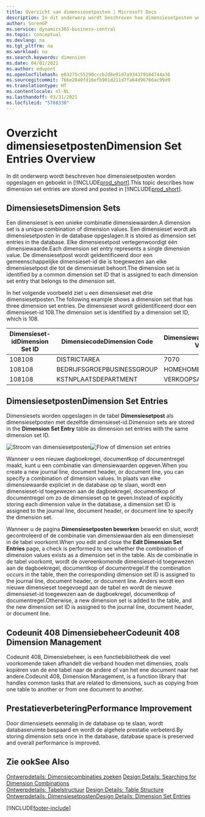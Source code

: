 ```yaml
---
title: Overzicht van dimensiesetposten | Microsoft Docs
description: In dit onderwerp wordt beschreven hoe dimensiesetposten worden opgeslagen en geboekt in Dynamics 365.
author: SorenGP
ms.service: dynamics365-business-central
ms.topic: conceptual
ms.devlang: na
ms.tgt_pltfrm: na
ms.workload: na
ms.search.keywords: dimension
ms.date: 04/01/2021
ms.author: edupont
ms.openlocfilehash: e03275c55290cccb2d8e91d7a934379184744a36
ms.sourcegitcommit: 766e2840fd16efb901d211d7fa64d96766ac99d9
ms.translationtype: HT
ms.contentlocale: nl-NL
ms.lasthandoff: 03/31/2021
ms.locfileid: "5788330"
---
```

# <a name="dimension-set-entries-overview"></a><span data-ttu-id="bf564-103">Overzicht dimensiesetposten</span><span class="sxs-lookup"><span data-stu-id="bf564-103">Dimension Set Entries Overview</span></span>
<span data-ttu-id="bf564-104">In dit onderwerp wordt beschreven hoe dimensiesetposten worden opgeslagen en geboekt in [!INCLUDE[prod_short](includes/prod_short.md)].</span><span class="sxs-lookup"><span data-stu-id="bf564-104">This topic describes how dimension set entries are stored and posted in [!INCLUDE[prod_short](includes/prod_short.md)].</span></span>  

## <a name="dimension-sets"></a><span data-ttu-id="bf564-105">Dimensiesets</span><span class="sxs-lookup"><span data-stu-id="bf564-105">Dimension Sets</span></span>  
<span data-ttu-id="bf564-106">Een dimensieset is een unieke combinatie dimensiewaarden.</span><span class="sxs-lookup"><span data-stu-id="bf564-106">A dimension set is a unique combination of dimension values.</span></span> <span data-ttu-id="bf564-107">Een dimensieset wordt als dimensiesetposten in de database opgeslagen.</span><span class="sxs-lookup"><span data-stu-id="bf564-107">It is stored as dimension set entries in the database.</span></span> <span data-ttu-id="bf564-108">Elke dimensiesetpost vertegenwoordigt één dimensiewaarde.</span><span class="sxs-lookup"><span data-stu-id="bf564-108">Each dimension set entry represents a single dimension value.</span></span> <span data-ttu-id="bf564-109">De dimensiesetpost wordt geïdentificeerd door een gemeenschappelijke dimensieset-id die is toegewezen aan elke dimensiesetpost die tot de dimensieset behoort.</span><span class="sxs-lookup"><span data-stu-id="bf564-109">The dimension set is identified by a common dimension set ID that is assigned to each dimension set entry that belongs to the dimension set.</span></span>  

<span data-ttu-id="bf564-110">In het volgende voorbeeld ziet u een dimensieset met drie dimensiesetposten.</span><span class="sxs-lookup"><span data-stu-id="bf564-110">The following example shows a dimension set that has three dimension set entries.</span></span> <span data-ttu-id="bf564-111">De dimensieset wordt geïdentificeerd door een dimensieset-id 108.</span><span class="sxs-lookup"><span data-stu-id="bf564-111">The dimension set is identified by a dimension set ID, which is 108.</span></span>  

|<span data-ttu-id="bf564-112">Dimensieset-id</span><span class="sxs-lookup"><span data-stu-id="bf564-112">Dimension Set ID</span></span>|<span data-ttu-id="bf564-113">Dimensiecode</span><span class="sxs-lookup"><span data-stu-id="bf564-113">Dimension Code</span></span>|<span data-ttu-id="bf564-114">Dimensiewaardecode</span><span class="sxs-lookup"><span data-stu-id="bf564-114">Dimension Value Code</span></span>|<span data-ttu-id="bf564-115">Dimensiewaardenaam</span><span class="sxs-lookup"><span data-stu-id="bf564-115">Dimension Value Name</span></span>|  
|----------------------|--------------------|--------------------------|--------------------------|  
|<span data-ttu-id="bf564-116">108</span><span class="sxs-lookup"><span data-stu-id="bf564-116">108</span></span>|<span data-ttu-id="bf564-117">DISTRICT</span><span class="sxs-lookup"><span data-stu-id="bf564-117">AREA</span></span>|<span data-ttu-id="bf564-118">70</span><span class="sxs-lookup"><span data-stu-id="bf564-118">70</span></span>|<span data-ttu-id="bf564-119">Noord-Amerika</span><span class="sxs-lookup"><span data-stu-id="bf564-119">America North</span></span>|  
|<span data-ttu-id="bf564-120">108</span><span class="sxs-lookup"><span data-stu-id="bf564-120">108</span></span>|<span data-ttu-id="bf564-121">BEDRIJFSGROEP</span><span class="sxs-lookup"><span data-stu-id="bf564-121">BUSINESSGROUP</span></span>|<span data-ttu-id="bf564-122">HOME</span><span class="sxs-lookup"><span data-stu-id="bf564-122">HOME</span></span>|<span data-ttu-id="bf564-123">Home</span><span class="sxs-lookup"><span data-stu-id="bf564-123">Home</span></span>|  
|<span data-ttu-id="bf564-124">108</span><span class="sxs-lookup"><span data-stu-id="bf564-124">108</span></span>|<span data-ttu-id="bf564-125">KSTNPLAATS</span><span class="sxs-lookup"><span data-stu-id="bf564-125">DEPARTMENT</span></span>|<span data-ttu-id="bf564-126">VERKOOP</span><span class="sxs-lookup"><span data-stu-id="bf564-126">SALES</span></span>|<span data-ttu-id="bf564-127">Verkoop</span><span class="sxs-lookup"><span data-stu-id="bf564-127">Sales</span></span>|  

## <a name="dimension-set-entries"></a><span data-ttu-id="bf564-128">Dimensiesetposten</span><span class="sxs-lookup"><span data-stu-id="bf564-128">Dimension Set Entries</span></span>  
<span data-ttu-id="bf564-129">Dimensiesets worden opgeslagen in de tabel **Dimensiesetpost** als dimensiesetposten met dezelfde dimensieset-id.</span><span class="sxs-lookup"><span data-stu-id="bf564-129">Dimension sets are stored in the **Dimension Set Entry** table as dimension set entries with the same dimension set ID.</span></span>  

<span data-ttu-id="bf564-130">![Stroom van dimensiesetposten](media/dimensionentrynav7.png "Stroom van dimensiesetposten")</span><span class="sxs-lookup"><span data-stu-id="bf564-130">![Flow of dimension set entries](media/dimensionentrynav7.png "Flow of dimension set entries")</span></span>  

<span data-ttu-id="bf564-131">Wanneer u een nieuwe dagboekregel, documentkop of documentregel maakt, kunt u een combinatie van dimensiewaarden opgeven.</span><span class="sxs-lookup"><span data-stu-id="bf564-131">When you create a new journal line, document header, or document line, you can specify a combination of dimension values.</span></span> <span data-ttu-id="bf564-132">In plaats van elke dimensiewaarde expliciet in de database op te slaan, wordt een dimensieset-id toegewezen aan de dagboekregel, documentkop of documentregel om zo de dimensieset op te geven.</span><span class="sxs-lookup"><span data-stu-id="bf564-132">Instead of explicitly storing each dimension value in the database, a dimension set ID is assigned to the journal line, document header, or document line to specify the dimension set.</span></span>  

<span data-ttu-id="bf564-133">Wanneer u de pagina **Dimensiesetposten bewerken** bewerkt en sluit, wordt gecontroleerd of de combinatie van dimensiewaarden als een dimensieset in de tabel voorkomt.</span><span class="sxs-lookup"><span data-stu-id="bf564-133">When you edit and close the **Edit Dimension Set Entries** page, a check is performed to see whether the combination of dimension values exists as a dimension set in the table.</span></span> <span data-ttu-id="bf564-134">Als de combinatie in de tabel voorkomt, wordt de overeenkomende dimensieset-id toegewezen aan de dagboekregel, documentkop of documentregel.</span><span class="sxs-lookup"><span data-stu-id="bf564-134">If the combination occurs in the table, then the corresponding dimension set ID is assigned to the journal line, document header, or document line.</span></span> <span data-ttu-id="bf564-135">Anders wordt een nieuwe dimensieset toegevoegd aan de tabel en wordt de nieuwe dimensieset-id toegewezen aan de dagboekregel, documentkop of documentregel.</span><span class="sxs-lookup"><span data-stu-id="bf564-135">Otherwise, a new dimension set is added to the table, and the new dimension set ID is assigned to the journal line, document header, or document line.</span></span>

## <a name="codeunit-408-dimension-management"></a><span data-ttu-id="bf564-136">Codeunit 408 Dimensiebeheer</span><span class="sxs-lookup"><span data-stu-id="bf564-136">Codeunit 408 Dimension Management</span></span>
<span data-ttu-id="bf564-137">Codeunit 408, Dimensiebeheer, is een functiebibliotheek die veel voorkomende taken afhandelt die verband houden met dimensies, zoals kopiëren van de ene tabel naar de andere of van het ene document naar het andere.</span><span class="sxs-lookup"><span data-stu-id="bf564-137">Codeunit 408, Dimension Management, is a function library that handles common tasks that are related to dimensions, such as copying from one table to another or from one document to another.</span></span>

## <a name="performance-improvement"></a><span data-ttu-id="bf564-138">Prestatieverbetering</span><span class="sxs-lookup"><span data-stu-id="bf564-138">Performance Improvement</span></span>  
<span data-ttu-id="bf564-139">Door dimensiesets eenmalig in de database op te slaan, wordt databaseruimte bespaard en wordt de algehele prestatie verbeterd.</span><span class="sxs-lookup"><span data-stu-id="bf564-139">By storing dimension sets once in the database, database space is preserved and overall performance is improved.</span></span>  

## <a name="see-also"></a><span data-ttu-id="bf564-140">Zie ook</span><span class="sxs-lookup"><span data-stu-id="bf564-140">See Also</span></span>
<span data-ttu-id="bf564-141">[Ontwerpdetails: Dimensiecombinaties zoeken](design-details-searching-for-dimension-combinations.md) </span><span class="sxs-lookup"><span data-stu-id="bf564-141">[Design Details: Searching for Dimension Combinations](design-details-searching-for-dimension-combinations.md) </span></span>  
<span data-ttu-id="bf564-142">[Ontwerpdetails: Tabelstructuur](design-details-table-structure.md) </span><span class="sxs-lookup"><span data-stu-id="bf564-142">[Design Details: Table Structure](design-details-table-structure.md) </span></span>  
[<span data-ttu-id="bf564-143">Ontwerpdetails: Dimensiesetposten</span><span class="sxs-lookup"><span data-stu-id="bf564-143">Design Details: Dimension Set Entries</span></span>](design-details-dimension-set-entries.md)   


[!INCLUDE[footer-include](includes/footer-banner.md)]
